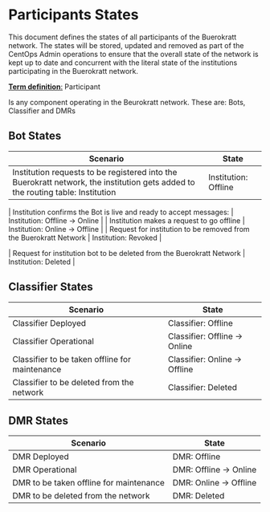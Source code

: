 # Participants States

This document defines the states of all participants of the Buerokratt network. The states will be stored, updated and removed as part of the CentOps Admin operations to ensure that the overall state of the network is kept up to date and concurrent with the literal state of the institutions participating in the Buerokratt network.  


<u>**Term definition**:</u> Participant

Is any component operating in the Beurokratt network. These are: Bots, Classifier and DMRs



## Bot States

| Scenario                                                     | State                          |
| ------------------------------------------------------------ | ------------------------------ |
| Institution requests to be registered into the Buerokratt network, the institution gets added to the routing table: Institution | Institution: Offline           |

| Institution confirms the Bot is live and ready to accept messages: | Institution: Offline -> Online |
| Institution makes a request to go offline                    | Institution: Online -> Offline |
| Request for institution to be removed from the Buerokratt Network | Institution: Revoked           |

| Request for institution bot to be deleted from the Buerokratt Network | Institution: Deleted           |




## Classifier States

| Scenario                                       | State                         |
| ---------------------------------------------- | ----------------------------- |
| Classifier Deployed                            | Classifier: Offline           |
| Classifier Operational                         | Classifier: Offline -> Online |
| Classifier to be taken offline for maintenance | Classifier: Online -> Offline |
| Classifier to be deleted from the network      | Classifier: Deleted           |



## DMR States

| Scenario                                | State                  |
| --------------------------------------- | ---------------------- |
| DMR Deployed                            | DMR: Offline           |
| DMR Operational                         | DMR: Offline -> Online |
| DMR to be taken offline for maintenance | DMR: Online -> Offline |
| DMR to be deleted from the network      | DMR: Deleted           |